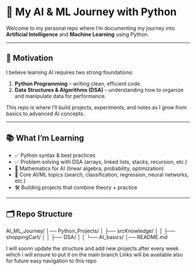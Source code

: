 # 🧠 My AI & ML Journey with Python

Welcome to my personal repo where I’m documenting my journey into **Artificial Intelligence** and **Machine Learning** using Python.

---

## 🚀 Motivation
I believe learning AI requires two strong foundations:
1. **Python Programming** – writing clean, efficient code.
2. **Data Structures & Algorithms (DSA)** – understanding how to organize and manipulate data for performance.

This repo is where I’ll build projects, experiments, and notes as I grow from basics to advanced AI concepts.

---

## 📚 What I’m Learning
- ✅ Python syntax & best practices
- ✅ Problem solving with DSA (arrays, linked lists, stacks, recursion, etc.)
- 🔄 Mathematics for AI (linear algebra, probability, optimization)
- 🔮 Core AI/ML topics (search, classification, regression, neural networks, etc.)
- 🛠️ Building projects that combine theory + practice

---

## 🗂️ Repo Structure
AI_ML_Journey/
│── Python_Projects/
│ ├── srcKnowledge/
│ │ ├── shoppingCart/
│ │ ├── DSA/
│ │ └── AI_basics/
│── README.md

I will soonn update the structure and add new projects after every week which i will ensure to put it on the main branch
Links will be available also for future easy navigation to this repo
